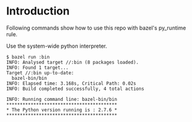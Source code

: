 # Introduction

Following commands show how to use this repo with bazel's py_runtime rule.

Use the system-wide python interpreter.

``` shell
$ bazel run :bin
INFO: Analysed target //:bin (8 packages loaded).
INFO: Found 1 target...
Target //:bin up-to-date:
  bazel-bin/bin
INFO: Elapsed time: 3.168s, Critical Path: 0.02s
INFO: Build completed successfully, 4 total actions

INFO: Running command line: bazel-bin/bin
*****************************************
* The Python version running is : 2.7.6 *
*****************************************
```

